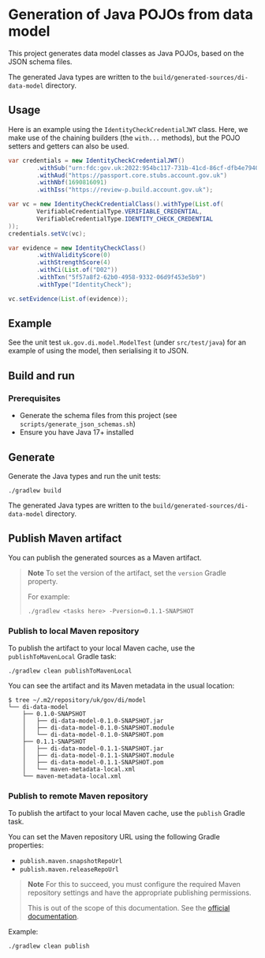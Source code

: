 # Generation of Java POJOs from data model

This project generates data model classes as Java POJOs, based on the JSON schema files.

The generated Java types are written to the `build/generated-sources/di-data-model` directory.

## Usage

Here is an example using the `IdentityCheckCredentialJWT` class. Here, we make use of the chaining builders
(the `with...` methods), but the POJO setters and getters can also be used. 

```java
var credentials = new IdentityCheckCredentialJWT()
        .withSub("urn:fdc:gov.uk:2022:954bc117-731b-41cd-86cf-dfb4e7940fce")
        .withAud("https://passport.core.stubs.account.gov.uk")
        .withNbf(1690816091)
        .withIss("https://review-p.build.account.gov.uk");

var vc = new IdentityCheckCredentialClass().withType(List.of(
        VerifiableCredentialType.VERIFIABLE_CREDENTIAL,
        VerifiableCredentialType.IDENTITY_CHECK_CREDENTIAL
));
credentials.setVc(vc);

var evidence = new IdentityCheckClass()
        .withValidityScore(0)
        .withStrengthScore(4)
        .withCi(List.of("D02"))
        .withTxn("5f57a8f2-62b0-4958-9332-06d9f453e5b9")
        .withType("IdentityCheck");

vc.setEvidence(List.of(evidence));
```

## Example

See the unit test `uk.gov.di.model.ModelTest` (under `src/test/java`) for an example of using the
model, then serialising it to JSON.

## Build and run

### Prerequisites

- Generate the schema files from this project (see `scripts/generate_json_schemas.sh`)
- Ensure you have Java 17+ installed

## Generate

Generate the Java types and run the unit tests:

```shell
./gradlew build
```

The generated Java types are written to the `build/generated-sources/di-data-model` directory.

## Publish Maven artifact

You can publish the generated sources as a Maven artifact.

> **Note**
> To set the version of the artifact, set the `version` Gradle property.
>
> For example:
> ```shell
> ./gradlew <tasks here> -Pversion=0.1.1-SNAPSHOT
> ```

### Publish to local Maven repository

To publish the artifact to your local Maven cache, use the `publishToMavenLocal` Gradle task:

```shell
./gradlew clean publishToMavenLocal
```

You can see the artifact and its Maven metadata in the usual location:

```
$ tree ~/.m2/repository/uk/gov/di/model
└── di-data-model
    ├── 0.1.0-SNAPSHOT
    │   ├── di-data-model-0.1.0-SNAPSHOT.jar
    │   ├── di-data-model-0.1.0-SNAPSHOT.module
    │   └── di-data-model-0.1.0-SNAPSHOT.pom
    ├── 0.1.1-SNAPSHOT
    │   ├── di-data-model-0.1.1-SNAPSHOT.jar
    │   ├── di-data-model-0.1.1-SNAPSHOT.module
    │   ├── di-data-model-0.1.1-SNAPSHOT.pom
    │   └── maven-metadata-local.xml
    └── maven-metadata-local.xml
```

### Publish to remote Maven repository

To publish the artifact to your local Maven cache, use the `publish` Gradle task.

You can set the Maven repository URL using the following Gradle properties:

- `publish.maven.snapshotRepoUrl`
- `publish.maven.releaseRepoUrl`

> **Note**
> For this to succeed, you must configure the required Maven repository settings
> and have the appropriate publishing permissions.
>
> This is out of the scope of this documentation. See the [official documentation](https://docs.gradle.org/current/userguide/publishing_maven.html#publishing_maven:complete_example).

Example:

```shell
./gradlew clean publish
```

